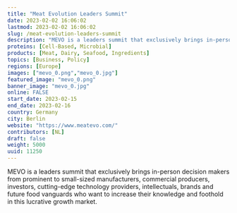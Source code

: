 ```yaml
---
title: "Meat Evolution Leaders Summit"
date: 2023-02-02 16:06:02
lastmod: 2023-02-02 16:06:02
slug: /meat-evolution-leaders-summit
description: "MEVO is a leaders summit that exclusively brings in-person decision makers from prominent to small-sized manufacturers, commercial producers, investors, cutting-edge technology providers, intellectuals, brands and future food vanguards who want to increase their knowledge and foothold in this lucrative growth market."
proteins: [Cell-Based, Microbial]
products: [Meat, Dairy, Seafood, Ingredients]
topics: [Business, Policy]
regions: [Europe]
images: ["mevo_0.png","mevo_0.jpg"]
featured_image: "mevo_0.png"
banner_image: "mevo_0.jpg"
online: FALSE
start_date: 2023-02-15
end_date: 2023-02-16
country: Germany
city: Berlin
website: "https://www.meatevo.com/"
contributors: [NL]
draft: false
weight: 5000
uuid: 11250
---
```

<p>MEVO is a leaders summit that exclusively brings in-person decision makers from prominent to small-sized manufacturers, commercial producers, investors, cutting-edge technology providers, intellectuals, brands and future food vanguards who want to increase their knowledge and foothold in this lucrative growth market.</p>
